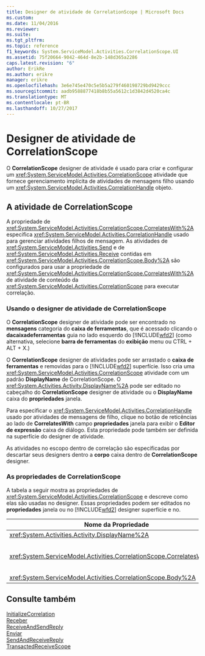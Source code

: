 ```yaml
---
title: Designer de atividade de CorrelationScope | Microsoft Docs
ms.custom: 
ms.date: 11/04/2016
ms.reviewer: 
ms.suite: 
ms.tgt_pltfrm: 
ms.topic: reference
f1_keywords: System.ServiceModel.Activities.CorrelationScope.UI
ms.assetid: 75f20664-9042-464d-8e2b-148d365a2286
caps.latest.revision: "6"
author: ErikRe
ms.author: erikre
manager: erikre
ms.openlocfilehash: 3e6e745e470c5e5b5a279f460198729bd9429ccc
ms.sourcegitcommit: aadb9588877418b8b55a5612c1d3842d4520ca4c
ms.translationtype: MT
ms.contentlocale: pt-BR
ms.lasthandoff: 10/27/2017
---
```

# <a name="correlationscope-activity-designer"></a>Designer de atividade de CorrelationScope
O **CorrelationScope** designer de atividade é usado para criar e configurar um <xref:System.ServiceModel.Activities.CorrelationScope> atividade que fornece gerenciamento implícita de atividades de mensagens filho usando um <xref:System.ServiceModel.Activities.CorrelationHandle> objeto.  
  
## <a name="the-correlationscope-activity"></a>A atividade de CorrelationScope  
 A propriedade de <xref:System.ServiceModel.Activities.CorrelationScope.CorrelatesWith%2A> especifica <xref:System.ServiceModel.Activities.CorrelationHandle> usado para gerenciar atividades filhos de mensagem. As atividades de <xref:System.ServiceModel.Activities.Send> e de <xref:System.ServiceModel.Activities.Receive> contidas em <xref:System.ServiceModel.Activities.CorrelationScope.Body%2A> são configurados para usar a propriedade de <xref:System.ServiceModel.Activities.CorrelationScope.CorrelatesWith%2A> de atividade de conteúdo da <xref:System.ServiceModel.Activities.CorrelationScope> para executar correlação.  
  
### <a name="using-the-correlationscope-activity-designer"></a>Usando o designer de atividade de CorrelationScope  
 O **CorrelationScope** designer de atividade pode ser encontrado no **mensagens** categoria do **caixa de ferramentas**, que é acessado clicando o **dacaixadeferramentas** guia no lado esquerdo do [!INCLUDE[wfd2](../workflow-designer/includes/wfd2_md.md)] (como alternativa, selecione **barra de ferramentas** do **exibição** menu ou CTRL + ALT + X.)  
  
 O **CorrelationScope** designer de atividades pode ser arrastado o **caixa de ferramentas** e removidas para o [!INCLUDE[wfd2](../workflow-designer/includes/wfd2_md.md)] superfície. Isso cria uma <xref:System.ServiceModel.Activities.CorrelationScope> atividade com um padrão **DisplayName** de CorrelationScope. O <xref:System.Activities.Activity.DisplayName%2A> pode ser editado no cabeçalho do **CorrelationScope** designer de atividade ou o **DisplayName** caixa do **propriedades** janela.  
  
 Para especificar o <xref:System.ServiceModel.Activities.CorrelationHandle> usado por atividades de mensagens de filho, clique no botão de reticências ao lado de **CorrelatesWith** campo **propriedades** janela para exibir o **Editor de expressão**  caixa de diálogo. Esta propriedade pode também ser definida na superfície do designer de atividade.  
  
 As atividades no escopo dentro de correlação são especificadas por descartar seus designers dentro a **corpo** caixa dentro de **CorrelationScope** designer.  
  
### <a name="the-correlationscope-properties"></a>As propriedades de CorrelationScope  
 A tabela a seguir mostra as propriedades de <xref:System.ServiceModel.Activities.CorrelationScope> e descreve como elas são usadas no designer. Essas propriedades podem ser editados no **propriedades** janela ou no [!INCLUDE[wfd2](../workflow-designer/includes/wfd2_md.md)] designer superfície e no.  
  
|Nome da Propriedade|Necessária|Uso|  
|-------------------|--------------|-----------|  
|<xref:System.Activities.Activity.DisplayName%2A>|False|O nome amigável opcional de atividade de <xref:System.ServiceModel.Activities.InitializeCorrelation> .|  
|<xref:System.ServiceModel.Activities.CorrelationScope.CorrelatesWith%2A>|False|Especifica <xref:System.ServiceModel.Activities.CorrelationHandle> usado para gerenciar atividades filhos de mensagem. Se você não definir essa propriedade, <xref:System.ServiceModel.Activities.CorrelationScope><xref:System.ServiceModel.Activities.CorrelationHandle> implícito cria automaticamente.|  
|<xref:System.ServiceModel.Activities.CorrelationScope.Body%2A>|False|Especifica as atividades no escopo de correlação.|  
  
## <a name="see-also"></a>Consulte também  
 [InitializeCorrelation](../workflow-designer/initializecorrelation-activity-designer.md)   
 [Receber](../workflow-designer/receive-activity-designer.md)   
 [ReceiveAndSendReply](../workflow-designer/receiveandsendreply-template-designer.md)   
 [Enviar](../workflow-designer/send-activity-designer.md)   
 [SendAndReceiveReply](../workflow-designer/sendandreceivereply-template-designer.md)   
 [TransactedReceiveScope](../workflow-designer/transactedreceivescope-activity-designer.md)